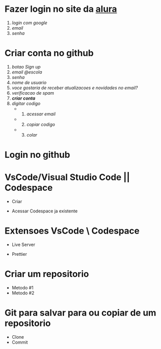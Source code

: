 # Fazer login no site da [alura](https://cursos.alura.com.br/edutech)
1.  *login com google*
2.  *email*
3.  *senha*

# Criar conta no github
1.  *botao Sign up*
2.  *email @escola*
3.  *senha*
4.  *nome de usuario*
5.  *voce gostaria de receber atualizacoes e novidades no email?*
6.  *verificacao de spam*
7.  ***criar conta***
8.  *digitar codigo*
    - 1.  *acessar email*
    - 2.  *copiar codigo*
    - 3.  *colar*

# Login no github


# VsCode/Visual Studio Code ||  Codespace
  
  - Criar
  
  - Acessar Codespace ja existente


# Extensoes VsCode \\ Codespace
  - Live Server
  
  - Prettier


# Criar um repositorio
  - Metodo #1
  - Metodo #2


# Git para salvar para ou copiar de um repositorio
  - Clone
  - Commit

